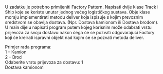 U zadatku je potrebno primijeniti Factory Pattern. Napisati
dvije klase Track i Ship koje se koriste unutar jednog većeg logističkog sustava. Obje klase moraju
implementirati metodu deliver koja ispisuje s kojim prevoznim sredstvom se obavlja dostava. (Npr. Dostava
kamionom ili Dostava brodom).
U main dijelu napisati program putem kojeg korisnim može odabrati vrstu prijevoza za svoju dostavu nakon čega
će se pozvati odgovarajući Factory koji će kreirati ispravni objekt nad kojim će se pozvati metoda deliver.

Primjer rada programa:<br/>
1 – Kamion<br/>
2 – Brod<br/>
Odaberite vrstu prijevoza za dostavu: 1<br/>
Dostava kamionom<br/>
